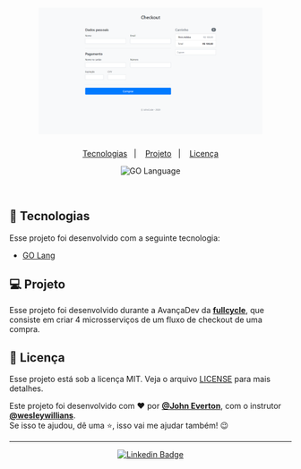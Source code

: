 <h1 align="center">
    <img alt="Checkout" title="Happy" src=".github/checkout.png"  width="400" />
</h1>

<p align="center">
  <a href="#-tecnologias">Tecnologias</a>&nbsp;&nbsp;&nbsp;|&nbsp;&nbsp;&nbsp;
  <a href="#-projeto">Projeto</a>&nbsp;&nbsp;&nbsp;|&nbsp;&nbsp;&nbsp;
  <a href="#memo-licença">Licença</a>
</p>

<p align="center">
 <img src="https://img.shields.io/static/v1?label=GO&message=Lang&color=15C3D6&labelColor=000000" alt="GO Language" />
</p>

<br>


## 🚀 Tecnologias

Esse projeto foi desenvolvido com a seguinte tecnologia:

- [GO Lang](https://golang.org/)

## 💻 Projeto

Esse projeto foi desenvolvido durante a AvançaDev da **[fullcycle](https://fullcycle.com.br)**, que consiste em criar 4 microsserviços
de um fluxo de checkout de uma compra.

## :memo: Licença

Esse projeto está sob a licença MIT. Veja o arquivo [LICENSE](LICENSE.md) para mais detalhes.


Este projeto foi desenvolvido com ❤️ por **[@John Everton](https://www.linkedin.com/in/john-everton01/)**, com o instrutor **[@wesleywillians](https://github.com/wesleywillians)**. <br>
Se isso te ajudou, dê uma ⭐, isso vai me ajudar também! 😉

<hr>

<div align="center">

[![Linkedin Badge](https://img.shields.io/badge/-John%20Everton-292929?style=flat-square&logo=Linkedin&logoColor=white&link=https://www.linkedin.com/in/john-everton01/)](https://www.linkedin.com/in/john-everton01/)

</div>